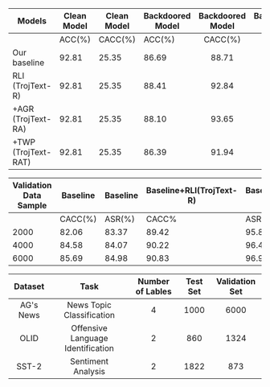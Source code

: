 
| Models              | Clean Model | Clean Model | Backdoored Model | Backdoored Model | Backdoored Model | Backdoored Model |
|---------------------|-------------|-------------|------------------|:----------------:|:----------------:|:----------------:|
|                     | ACC(%)      | CACC(%)     | ACC(%)           | CACC(%)          |        TPN       | TBN              |
| Our baseline        | 92.81       | 25.35       | 86.69            | 88.71            | 500              | 2050             |
| RLI (TrojText-R)    | 92.81       | 25.35       | 88.41            | 92.84            | 500              | 1929             |
| +AGR (TrojText-RA)  | 92.81       | 25.35       | 88.10            | 93.65            | 500              | 1980             |
| +TWP (TrojText-RAT) | 92.81       | 25.35       | 86.39            | 91.94            | 277              | 1123             |








 | Validation Data Sample | Baseline | Baseline | Baseline+RLI(TrojText-R) | Baseline+RLI(TrojText-R) | Baseline+RLI+AGR(TrojText-RA) | Baseline+RLI+AGR(TrojText-RA) |
|------------------------|----------|----------|--------------------------|--------------------------|-------------------------------|-------------------------------|
|                        |  CACC(%) |  ASR(%)  |           CACC%          |          ASR(%)          |             CACC%             |             ASR(%)            |
| 2000                   | 82.06    | 83.37    | 89.42                    | 95.87                    | 90.32                         | 97.18                         |
| 4000                   | 84.58    | 84.07    | 90.22                    | 96.47                    | 91.73                         | 98.39                         |
| 6000                   | 85.69    | 84.98    | 90.83                    | 96.98                    | 92.34                         | 98.89                         |



|  Dataset  |                Task               | Number of Lables | Test Set | Validation Set |
|:---------:|:---------------------------------:|:----------------:|:--------:|:--------------:|
| AG's News | News Topic Classification         | 4                | 1000     | 6000           |
| OLID      | Offensive Language Identification | 2                | 860      | 1324           |
| SST-2     | Sentiment Analysis                | 2                | 1822     | 873            |
